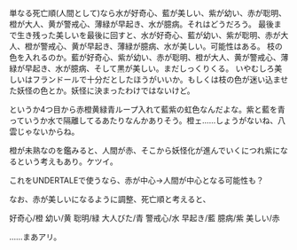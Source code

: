 単なる死亡順(人間として)なら水が好奇心、藍が美しい、紫が幼い、赤が聡明、橙が大人、黄が警戒心、薄緑が早起き、水が臆病。それはどうだろう。
最後まで生き残った美しいを最後に回すと、水が好奇心、藍が幼い、紫が聡明、赤が大人、橙が警戒心、黄が早起き、薄緑が臆病、水が美しい。可能性はある。
枝の色を入れるのか。藍が好奇心、紫が幼い、赤が聡明、橙が大人、黄が警戒心、薄緑が早起き、水が臆病、そして黒が美しい。まだしっくりくる。
いやむしろ美しいはフランドールで十分だとしたほうがいいか。もしくは枝の色が迷い込ませた妖怪の色とか。妖怪に決まったわけではないけど。

というか4つ目から赤橙黄緑青ループ入れて藍紫の虹色なんだよな。紫と藍を青っていうか水で隔離してるあたりなんかありそう。橙ェ……しょうがないね、八雲じゃないからね。

橙が未熟なのを鑑みると、人間が赤、そこから妖怪化が進んでいくにつれ紫になるという考えもあり。ケツイ。

これをUNDERTALEで使うなら、赤が中心→人間が中心となる可能性も？

なお、赤が美しいになるように調整、死亡順と考えると、

好奇心/橙
幼い/黄
聡明/緑
大人びた/青
警戒心/水
早起き/藍
臆病/紫
美しい/赤

……まあアリ。